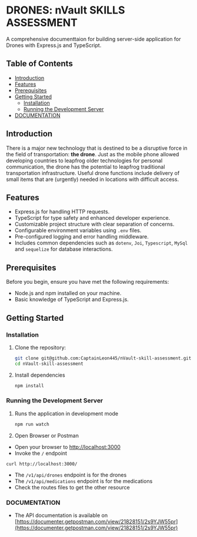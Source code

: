 # DRONES: nVault SKILLS ASSESSMENT

A comprehensive documenttaion for building server-side application for Drones with Express.js and TypeScript.

## Table of Contents

- [Introduction](#introduction)
- [Features](#features)
- [Prerequisites](#prerequisites)
- [Getting Started](#getting-started)
  - [Installation](#installation)
  - [Running the Development Server](#running-the-development-server)
- [DOCUMENTATION](#documentation)
  



## Introduction

There is a major new technology that is destined to be a disruptive force in the field of
transportation: **the drone**. Just as the mobile phone allowed developing countries to leapfrog
older technologies for personal communication, the drone has the potential to leapfrog
traditional transportation infrastructure.
Useful drone functions include delivery of small items that are (urgently) needed in locations
with difficult access.

## Features

- Express.js for handling HTTP requests.
- TypeScript for type safety and enhanced developer experience.
- Customizable project structure with clear separation of concerns.
- Configurable environment variables using `.env` files.
- Pre-configured logging and error handling middleware.
- Includes common dependencies such as `dotenv`, `Joi`, `Typescript`, `MySql` and `sequelize` for database interactions.

## Prerequisites

Before you begin, ensure you have met the following requirements:

- Node.js and npm installed on your machine.
- Basic knowledge of TypeScript and Express.js.

## Getting Started

### Installation

1. Clone the repository:

   ```bash
   git clone git@github.com:CaptainLeon445/nVault-skill-assessment.git
   cd nVault-skill-assessment
   
2. Install dependencies
   ```bash
   npm install


### Running the Development Server

1. Runs the application in development mode

   ```bash
   npm run watch

2. Open Browser or Postman

  * Open your browser to [http://localhost:3000](http://localhost:3000)
  * Invoke the `/` endpoint
  ```shell
  curl http://localhost:3000/
  ```

  * The `/v1/api/drones` endpoint is for the drones
  * The `/v1/api/medications` endpoint is for the medications
  * Check the routes files to get the other resource

### DOCUMENTATION

  * The API documentation is available on [https://documenter.getpostman.com/view/21828151/2s9YJW55pr](https://documenter.getpostman.com/view/21828151/2s9YJW55pr)
